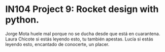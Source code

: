 # IN104 Project 9: Rocket design with python. 

Jorge Mota huele mal porque no se ducha desde que está en cuarantena. 
Laura Chicote si estás leyendo esto, tu también apestas.
Lucía si estás leyendo esto, encantado de conocerte, un placer.

